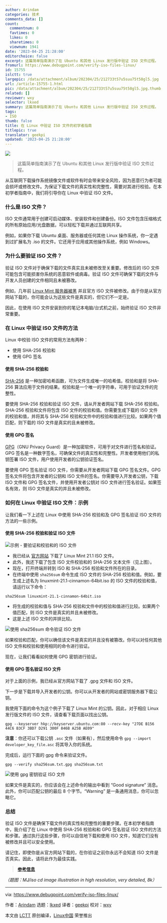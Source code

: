 ```yaml
---
author: Arindam
categories: 技术
comments_data: []
count:
  commentnum: 0
  favtimes: 0
  likes: 0
  sharetimes: 0
  viewnum: 1941
date: '2023-04-25 21:28:00'
editorchoice: false
excerpt: 这篇简单指南演示了在 Ubuntu 和其他 Linux 发行版中验证 ISO 文件过程。
fromurl: https://www.debugpoint.com/verify-iso-files-linux/
id: 15755
islctt: true
largepic: /data/attachment/album/202304/25/212733t57u5suu75t58gl5.jpg
url: /article-15755-1.html
pic: /data/attachment/album/202304/25/212733t57u5suu75t58gl5.jpg.thumb.jpg
related: []
reviewer: wxy
selector: lkxed
summary: 这篇简单指南演示了在 Ubuntu 和其他 Linux 发行版中验证 ISO 文件过程。
tags:
- ISO
thumb: false
title: 在 Linux 中验证 ISO 文件的初学者指南
titlepic: true
translator: geekpi
updated: '2023-04-25 21:28:00'
---
```


![](/data/attachment/album/202304/25/212733t57u5suu75t58gl5.jpg)



> 
> 这篇简单指南演示了在 Ubuntu 和其他 Linux 发行版中验证 ISO 文件过程。
> 
> 
> 


从互联网下载操作系统镜像文件或软件有时会带来安全风险，因为恶意行为者可能会损坏或修改文件。为保证下载文件的真实性和完整性，需要对其进行校验。在本初学者指南中，我们将引导你在 Linux 中验证 ISO 文件。


### 什么是 ISO 文件？


ISO 文件通常用于创建可启动媒体、安装软件和创建备份。ISO 文件包含压缩格式的所有原始应用/光盘数据，可以轻松下载并通过互联网共享。


例如，如果你下载 Ubuntu 桌面、服务器或任何其他 Linux 操作系统，你一定遇到过扩展名为 .iso 的文件。它还用于应用或其他操作系统，例如 Windows。


### 为什么要验证 ISO 文件？


验证 ISO 文件对于确保下载的文件真实且未被修改至关重要。修改后的 ISO 文件可能包含可能损害你系统的恶意软件或病毒。验证 ISO 文件可确保下载的文件与开发人员创建的文件相同且未被篡改。


例如，几年前 [Linux Mint 服务器被黑](https://blog.linuxmint.com/?p=2994) 并且官方 ISO 文件被修改。由于你是从官方网站下载的，你可能会认为这些文件是真实的，但它们不一定是。


因此，在使用 ISO 文件安装到你的笔记本电脑/台式机之前，始终验证 ISO 文件非常重要。


### 在 Linux 中验证 ISO 文件的方法


Linux 中校验 ISO 文件的常用方法有两种：


* 使用 SHA-256 校验和
* 使用 GPG 签名


#### 使用 SHA-256 校验和


[SHA-256](https://en.wikipedia.org/wiki/SHA-2) 是一种加密哈希函数，可为文件生成唯一的哈希值。校验和是将 SHA-256 算法应用于文件的结果。校验和是一个唯一的字符串，可用于验证文件的完整性。


要使用 SHA-256 校验和验证 ISO 文件，请从开发者网站下载 SHA-256 校验和。SHA-256 校验和文件将包含 ISO 文件的校验和值。你需要生成下载的 ISO 文件的校验和值，并将其与 SHA-256 校验和文件中的校验和值进行比较。如果两个值匹配，则下载的 ISO 文件是真实的且未被修改。


#### 使用 GPG 签名


[GPG](https://gnupg.org/)（GNU Privacy Guard）是一种加密软件，可用于对文件进行签名和验证。GPG 签名是一种数字签名，可确保文件的真实性和完整性。开发者使用他们的私钥签署 ISO 文件，用户使用开发者的公钥验证签名。


要使用 GPG 签名验证 ISO 文件，你需要从开发者网站下载 GPG 签名文件。GPG 签名文件将包含开发者的公钥和 ISO 文件的签名。你需要导入开发者公钥，下载 ISO 文件和 GPG 签名文件，并使用开发者公钥对 ISO 文件进行签名验证。如果签名有效，则 ISO 文件是真实的并且未被修改。


### 如何在 Linux 中验证 ISO 文件：示例


让我们看一下上述在 Linux 中使用 SHA-256 校验和及 GPG 签名验证 ISO 文件的方法的一些示例。


#### 使用 SHA-256 校验和验证 ISO 文件


![示例 - 要验证和校验和的 ISO 文件](/data/attachment/album/202304/25/212927k1768raei07r6jrv.jpg)


* 我已经从 [官方网站](https://linuxmint.com/edition.php?id=302) 下载了 Linux Mint 21.1 ISO 文件。
* 此外，我还下载了包含 ISO 文件校验和的 SHA-256 文本文件（见上图）。
* 现在，打开终端并转到 ISO 和 SHA-256 校验和文件所在的目录。
* 在终端中使用 `sha256sum` 命令生成 ISO 文件的 SHA-256 校验和值。例如，要生成上述名为 linuxmint-21.1-cinnamon-64bit.iso 的 ISO 文件的校验和值，请运行以下命令：



```
sha256sum linuxmint-21.1-cinnamon-64bit.iso

```

* 将生成的校验和值与 SHA-256 校验和文件中的校验和值进行比较。如果两个值匹配，则 ISO 文件是真实的并且未被修改。
* 这是上述 ISO 文件的并排比较。


![使用 sha256sum 命令验证 ISO 文件](/data/attachment/album/202304/25/212935so988z3ndxc3xo70.jpg)


如果校验和匹配，你可以确信该文件是真实的并且没有被篡改。你可以对任何其他 ISO 文件和校验和使用相同的命令进行验证。


现在，让我们看看如何使用 GPG 密钥进行验证。


#### 使用 GPG 签名验证 ISO 文件


对于上面的示例，我已经从官方网站下载了 .gpg 文件和 ISO 文件。


下一步是下载并导入开发者的公钥。你可以从开发者的网站或密钥服务器下载公钥。


我使用下面的命令为这个例子下载了 Linux Mint 的公钥。因此，对于相应 Linux 发行版文件的 ISO 文件，请查看下载页面以找出公钥。



```
gpg --keyserver hkp://keyserver.ubuntu.com:80 --recv-key "27DE B156 44C6 B3CF 3BD7 D291 300F 846B A25B AE09"

```

**注意**：你还可以下载公钥 `.asc` 文件（如果有），然后使用命令 `gpg --import developer_key_file.asc` 将其导入你的系统。


完成后，运行下面的 gpg 命令来验证文件。



```
gpg --verify sha256sum.txt.gpg sha256sum.txt

```

![使用 gpg 密钥验证 ISO 文件](/data/attachment/album/202304/25/212944rxypmwkkywmuymzx.jpg)


如果文件是真实的，你应该会在上述命令的输出中看到 “Good signature” 消息。此外，你可以匹配公钥的最后 8 个字节。“Warning” 是一条通用消息，你可以忽略它。


### 总结


验证 ISO 文件是确保下载文件的真实性和完整性的重要步骤。在本初学者指南中，我介绍了在 Linux 中使用 SHA-256 校验和和 GPG 签名验证 ISO 文件的方法和步骤。通过执行这些步骤，你可以自信地下载和使用 ISO 文件，知道它们没有被修改并且可以安全使用。


请记住，即使你是从官方网站下载的，在你验证之前你永远不会知道 ISO 文件是否真实。因此，请将此作为最佳实践。



> 
> **[参考信息](https://linuxmint-installation-guide.readthedocs.io/en/latest/verify.html)**
> 
> 
> 


*（题图：MJ/iso cd image illustration in high resolution, very detailed, 8k）*




---


via: <https://www.debugpoint.com/verify-iso-files-linux/>


作者：[Arindam](https://www.debugpoint.com/author/admin1/) 选题：[lkxed](https://github.com/lkxed/) 译者：[geekpi](https://github.com/geekpi) 校对：[wxy](https://github.com/wxy)


本文由 [LCTT](https://github.com/LCTT/TranslateProject) 原创编译，[Linux中国](https://linux.cn/) 荣誉推出